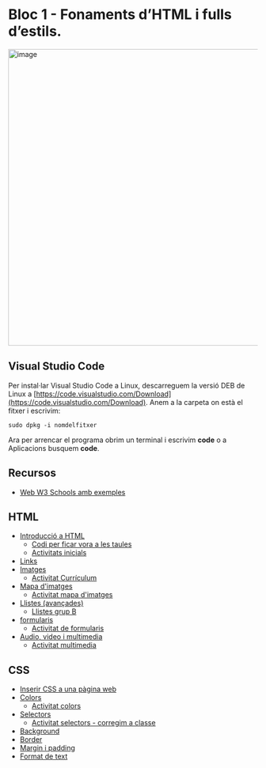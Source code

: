 # Bloc 1 - Fonaments d’HTML i fulls d’estils.

<img width="600"  alt="image" src="https://github.com/user-attachments/assets/5ae563a9-68a4-4b6d-a08a-ef7873e8e5b6" />

## Visual Studio Code

Per instal·lar Visual Studio Code a Linux, descarreguem la versió DEB de Linux a [https://code.visualstudio.com/Download](https://code.visualstudio.com/Download).
Anem a la carpeta on està el fitxer i escrivim:

```
sudo dpkg -i nomdelfitxer
```

Ara per arrencar el programa obrim un terminal i escrivim **code** o a Aplicacions busquem **code**.

## Recursos

- [Web W3 Schools amb exemples](https://www.w3schools.com/)


## HTML

- [Introducció a HTML](intro_html.md)
  - [Codi per ficar vora a les taules](border.md)
  - [Activitats inicials](a1.md)
- [Links](links.md)
- [Imatges](img.md)
  - [Activitat Currículum](cv.md)
- [Mapa d'imatges](map.md)
  - [Activitat mapa d'imatges](activitat_mapa.md)
- [Llistes (avançades)](llistes.md)
  - [Llistes grup B](llistesb.md)
- [formularis](forms.md)
  - [Activitat de formularis](activitat_formularis_1.md)
- [Audio, video i multimedia](multimedia.md)
  - [Activitat multimedia](activitat_multimedia1.md)

## CSS
- [Inserir CSS a una pàgina web](inserir_css.md)
- [Colors](colors.md)
  - [Activitat colors](activitat_colors.md)
- [Selectors](selectors.md)
  - [Activitat selectors - corregim a classe](activitat_selectors.md)
- [Background](background.md)
- [Border](borders.md)
- [Margin i padding](margins.md)
- [Format de text](text_format.md)










